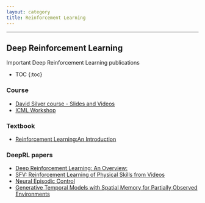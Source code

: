 ```yaml
---
layout: category
title: Reinforcement Learning
---
```



----------------------------------------------------------------------------------------------------------------------
 Deep Reinforcement Learning 
----------------------------------------------------------------------------------------------------------------------


Important Deep Reinforcement Learning publications
* TOC
{:toc}


### Course 
- [David Silver course - Slides and Videos](http://goo.gl/vUiyjq)
- [ICML Workshop](https://sites.google.com/view/icml17deeprl)

### Textbook 
- [Reinforcement Learning:An Introduction](https://web.stanford.edu/class/psych209/Readings/SuttonBartoIPRLBook2ndEd.pdf)

### DeepRL papers

- [Deep Reinforcement Learning: An Overview: ](https://arxiv.org/abs/1701.07274)
- [SFV: Reinforcement Learning of Physical Skills from Videos](https://arxiv.org/pdf/1810.03599.pdf)
- [Neural Episodic Control](https://arxiv.org/pdf/1703.01988.pdf)
- [Generative Temporal Models with Spatial Memory for Partially Observed Environments](https://arxiv.org/abs/1804.09401)
